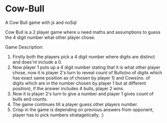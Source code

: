 # Cow-Bull
A Cow Bull game with js and noSql 

Cow Bull is a 2 player game where u need maths and assumptions to guess the 4 digit number what other player chose.

Game Description:
  1) Firstly both the players pick a 4 digit number where digits are distinct and does'nt include a 0.
  2) Now player 1 puts up a 4 digit number stating that it is what other player chose, now it is player 2's turn to reveal count of            Bulls(no of digits which has exact same position as of chosen by player 1) and Cows(no. of digits which are in the number chosen by        player 1 but at different position), if the answer includes 4 bulls, player 2 wins.
  3) Now it is player 2's turn to give a number and player 1 gives count of bulls and counts. 
  4) The game continues till a player guess other players number.
  5) Crisp in the game is depending on previous answers from opponent, player has to pick numbers stratagetically. :)
   

